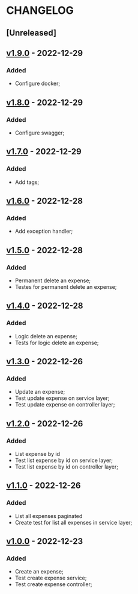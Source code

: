 # CHANGELOG

## [Unreleased]


## [v1.9.0]() - 2022-12-29
### Added
* Configure docker;

## [v1.8.0]() - 2022-12-29
### Added
* Configure swagger;

## [v1.7.0]() - 2022-12-29
### Added
* Add tags;

## [v1.6.0]() - 2022-12-28
### Added
* Add exception handler;


## [v1.5.0]() - 2022-12-28
### Added
* Permanent delete an expense;
* Testes for permanent delete an expense;

## [v1.4.0]() - 2022-12-28
### Added
* Logic delete an expense;
* Tests for logic delete an expense;

## [v1.3.0]() - 2022-12-26
### Added 
* Update an expense;
* Test update expense on service layer;
* Test update expense on controller layer;


## [v1.2.0]() - 2022-12-26
### Added
* List expense by id
* Test list expense by id on service layer;
* Test list expense by id on controller layer;

## [v1.1.0]() - 2022-12-26
### Added
* List all expenses paginated
* Create test for list all expenses in service layer;

## [v1.0.0]() - 2022-12-23
### Added
* Create an expense;
* Test create expense service;
* Test create expense controller;
